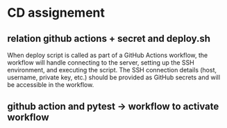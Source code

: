 # CD assignement

## relation github actions + secret and deploy.sh

When deploy script is called as part of a GitHub Actions workflow, the workflow will handle connecting to the server, setting up the SSH environment, and executing the script. The SSH connection details (host, username, private key, etc.) should be provided as GitHub secrets and will be accessible in the workflow.

## github action and pytest -> workflow to activate workflow
